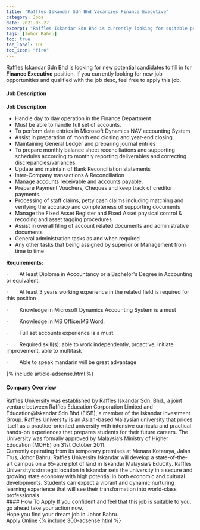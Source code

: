 ```yaml
---
title: "Raffles Iskandar Sdn Bhd Vacancies Finance Executive" 
category: Jobs 
date: 2021-05-27 
excerpt: "Raffles Iskandar Sdn Bhd is currently looking for suitable person to fill in the Finance Executive which based in Johor Bahru" 
tags: [Johor Bahru] 
toc: true 
toc_label: TOC 
toc_icon: "fire" 
--- 
```


<p>Raffles Iskandar Sdn Bhd is looking for new potential candidates to fill in for <b>Finance Executive</b> position. If you currently looking for new job opportunities and qualified with the job desc, feel free to apply this job.
</p><div><div><h4>Job Description</h4></div><div><div><span><div><p><strong>Job Description</strong></p><ul><li><span>Handle day to day operation in the Finance Department</span></li><li><span>Must be able to handle full set of accounts.</span></li><li><span>To perform data entries in Microsoft Dynamics NAV accounting System</span></li><li><span>Assist in preparation of month end closing and year-end closing.</span></li><li><span>Maintaining General Ledger and preparing journal entries</span></li><li><span>To prepare monthly balance sheet reconciliations and supporting schedules according to monthly reporting deliverables and correcting discrepancies/variances.</span></li><li><span>Update and maintain of Bank Reconciliation statements</span></li><li><span>Inter-Company transactions &amp; Reconciliation</span></li><li><span>Manage accounts receivable and accounts payable.</span></li><li><span>Prepare Payment Vouchers, Cheques and keep track of creditor payments.</span></li><li><span>Processing of staff claims, petty cash claims including matching and verifying the accuracy and completeness of supporting documents</span></li><li><span>Manage the Fixed Asset Register and Fixed Asset physical control &amp; recoding and asset tagging procedures</span></li><li><span>Assist in overall filing of account related documents and administrative documents</span></li><li><span>General administration tasks as and when required</span></li><li><span>Any other tasks that being assigned by superior or Management from time to time</span></li></ul><p><strong>Requirements:</strong></p><p>&#183;&#160;&#160;&#160;&#160;&#160;&#160;&#160;&#160;At least Diploma in Accountancy or a Bachelor's Degree in Accounting or equivalent.</p><p>&#183;&#160;&#160;&#160;&#160;&#160;&#160;&#160;&#160;At least 3 years working experience in the related field is required for this position</p><p>&#183;&#160;&#160;&#160;&#160;&#160;&#160;&#160;&#160;Knowledge in Microsoft Dynamics Accounting System is a must</p><p>&#183;&#160;&#160;&#160;&#160;&#160;&#160;&#160;&#160;Knowledge in MS Office/MS Word.</p><p>&#183;&#160;&#160;&#160;&#160;&#160;&#160;&#160;&#160;Full set accounts experience is a must.</p><p>&#183;&#160;&#160;&#160;&#160;&#160;&#160;&#160;&#160;Required skill(s): able to work independently, proactive, initiate improvement, able to multitask</p><p>&#183;&#160;&#160;&#160;&#160;&#160;&#160;&#160;&#160;Able to speak mandarin will be great advantage</p></div></span></div></div></div> 
{% include article-adsense.html %} 
<div><div><h4>Company Overview</h4></div><div><div><span><div><div>Raffles University was established by Raffles Iskandar Sdn. Bhd., a joint venture between Raffles Education Corporation Limited and Education@Iskandar Sdn Bhd (EISB), a member of the Iskandar Investment Group. Raffles University is an Asian-based Malaysian university that prides itself as a practice-oriented university with intensive curricula and practical hands-on experiences that prepares students for their future careers. The University was formally approved by Malaysia&#8217;s Ministry of Higher Education (MOHE) on 31st October 2011.</div>
<div>Currently operating from its temporary premises at Menara Kotaraya, Jalan Trus, Johor Bahru, Raffles University Iskandar will develop a state-of-the-art campus on a 65-acre plot of land in Iskandar Malaysia&#8217;s EduCity. Raffles University&#8217;s strategic location in Iskandar sets the university in a secure and growing state economy with high potential in both economic and cultural developments. Students can expect a vibrant and dynamic nurturing learning experience that will see their transformation into world-class professionals.</div></div></span></div></div></div> 
#### How To Apply 
If you confident and feel that this job is suitable to you, go ahead take your action now. <br/> 
Hope you find your dream job in Johor Bahru. <br/> 
<a href="https://www.jobstreet.com.my/en/job/finance-executive-4576968?jobId=jobstreet-my-job-4576968&" class="btn btn--info" target="_blank" rel="nofollow noopenner">Apply Online</a> 
{% include 300-adsense.html %} 